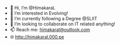 - 👋 Hi, I’m @HimakaraL
- 👀 I’m interested in Evolving!
- 🌱 I’m currently following a Degree @SLIIT
- 💞️ I’m looking to collaborate on IT related anything!
- 📫 Reach me: himakaral@outlook.com
- 🌐 http://himakaral.000.pe

<!---
HimakaraL/HimakaraL is a ✨ special ✨ repository because its `README.md` (this file) appears on your GitHub profile.
You can click the Preview link to take a look at your changes.
--->
